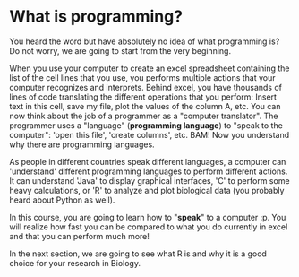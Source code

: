 # What is programming?

You heard the word but have absolutely no idea of what programming is? Do not worry, we are going to start from the very beginning.
	 
  When you use your computer to create an excel spreadsheet containing the list of the cell lines that you use, you performs multiple actions that your computer recognizes and interprets. Behind excel, you have thousands of lines of code translating the different operations that you perform: Insert text in this cell, save my file, plot the values of the column A, etc. You can now think about the job of a programmer as a "computer translator". The programmer uses a "language" (**programming language**) to "speak to the computer": 'open this file', 'create columns', etc. BAM! Now you understand why there are programming languages.
	 
  As people in different countries speak different languages, a computer can 'understand' different programming languages to perform different actions. It can understand 'Java' to display graphical interfaces, 'C' to perform some heavy calculations, or 'R' to analyze and plot biological data (you probably heard about Python as well). 
	 
  In this course, you are going to learn how to "**speak**" to a computer :p. You will realize how fast you can be compared to what you do currently in excel and that you can perform much more!
	 
  In the next section, we are going to see what R is and why it is a good choice for your research in Biology.
 